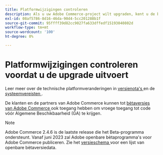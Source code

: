 ```yaml
---
title: Platformwijzigingen controleren
description: Als u uw Adobe Commerce-project wilt upgraden, kent u de belangrijkste platformwijzigingen in een release.
exl-id: 08af5786-8d16-46da-90d4-5cc201288b1f
source-git-commit: 95ffff39d82cc9027fa633dffedf15193040802d
workflow-type: tm+mt
source-wordcount: '100'
ht-degree: 0%

---
```


# Platformwijzigingen controleren voordat u de upgrade uitvoert

Leer meer over de technische platformveranderingen in [ versienota&#39;s ](../../release/release-notes/overview.md) en de [ systeemvereisten ](../../installation/system-requirements.md).

De klanten en de partners van Adobe Commerce kunnen tot [ bètaversies van Adobe Commerce ](../../release/beta.md) ook toegang hebben om vroege toegang tot code vóór Algemene Beschikbaarheid (GA) te krijgen.

>[!NOTE]
>
>Adobe Commerce 2.4.6 is de laatste release die het Beta-programma ondersteunt. Vanaf juni 2023 zal Adobe openbare bètaprogramma&#39;s voor Adobe Commerce publiceren. Zie het [ versieschema ](../../release/schedule.md) voor een lijst van openbare bètaversiedata.
